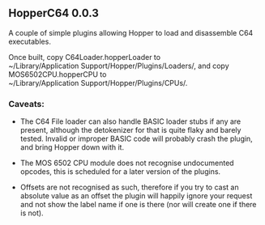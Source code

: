 HopperC64 0.0.3
---

A couple of simple plugins allowing Hopper to load and disassemble C64 executables.

Once built, copy C64Loader.hopperLoader to ~/Library/Application&nbsp;Support/Hopper/Plugins/Loaders/, and copy MOS6502CPU.hopperCPU to ~/Library/Application&nbsp;Support/Hopper/Plugins/CPUs/.

### Caveats:

* The C64 File loader can also handle BASIC loader stubs if any are present, although the detokenizer for that is quite flaky and barely tested.  Invalid or improper BASIC code will probably crash the plugin, and bring Hopper down with it.

* The MOS 6502 CPU module does not recognise undocumented opcodes, this is scheduled for a later version of the plugins.

* Offsets are not recognised as such, therefore if you try to cast an absolute value as an offset the plugin will happily ignore your request and not show the label name if one is there (nor will create one if there is not).
